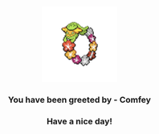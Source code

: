 <p align="center">
            <img src="https://raw.githubusercontent.com/PokeAPI/sprites/master/sprites/pokemon/764.png" width="150" height="150">
          </p>
          <h3 align="center">You have been greeted by - <b>Comfey</b></h3>
          <h3 align="center">Have a nice day!</h3>
        